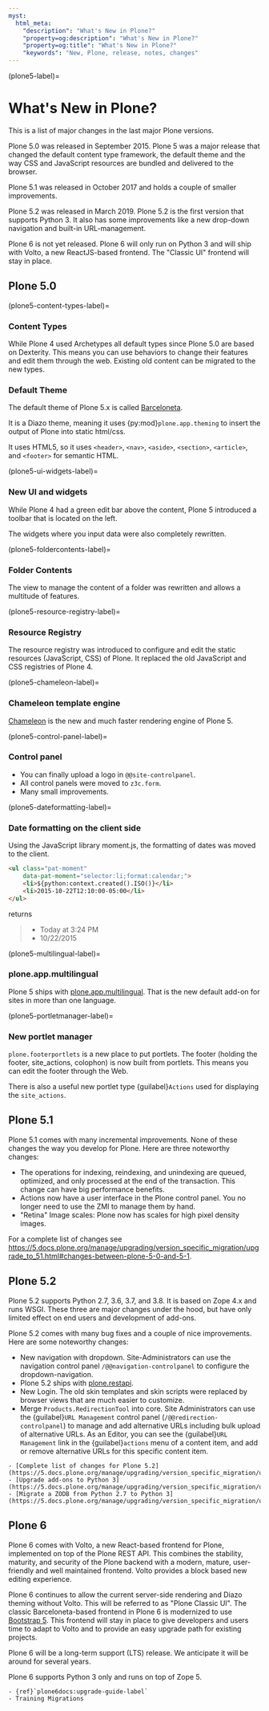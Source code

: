 ```yaml
---
myst:
  html_meta:
    "description": "What's New in Plone?"
    "property=og:description": "What's New in Plone?"
    "property=og:title": "What's New in Plone?"
    "keywords": "New, Plone, release, notes, changes"
---
```


(plone5-label)=

# What's New in Plone?

This is a list of major changes in the last major Plone versions.

Plone 5.0 was released in September 2015.
Plone 5 was a major release that changed the default content type framework, the default theme and the way CSS and JavaScript resources are bundled and delivered to the browser.

Plone 5.1 was released in October 2017 and holds a couple of smaller improvements.

Plone 5.2 was released in March 2019. Plone 5.2 is the first version that supports Python 3.
It also has some improvements like a new drop-down navigation and built-in URL-management.

Plone 6 is not yet released.
Plone 6 will only run on Python 3 and will ship with Volto, a new ReactJS-based frontend.
The "Classic UI" frontend will stay in place.

## Plone 5.0

(plone5-content-types-label)=

### Content Types

While Plone 4 used Archetypes all default types since Plone 5.0 are based on Dexterity. This means you can use behaviors to change their features and edit them through the web. Existing old content can be migrated to the new types.

### Default Theme

The default theme of Plone 5.x is called [Barceloneta](https://github.com/plone/plonetheme.barceloneta/).

It is a Diazo theme, meaning it uses {py:mod}`plone.app.theming` to insert the output of Plone into static html/css.

It uses HTML5, so it uses `<header>`, `<nav>`, `<aside>`, `<section>`, `<article>`, and `<footer>` for semantic HTML.

(plone5-ui-widgets-label)=

### New UI and widgets

While Plone 4 had a green edit bar above the content, Plone 5 introduced a toolbar that is located on the left.

The widgets where you input data were also completely rewritten.

(plone5-foldercontents-label)=

### Folder Contents

The view to manage the content of a folder was rewritten and allows a multitude of features.

(plone5-resource-registry-label)=

### Resource Registry

The resource registry was introduced to configure and edit the static resources (JavaScript, CSS) of Plone.
It replaced the old JavaScript and CSS registries of Plone 4.

(plone5-chameleon-label)=

### Chameleon template engine

[Chameleon](https://chameleon.readthedocs.io/en/latest/) is the new and much faster rendering engine of Plone 5.

(plone5-control-panel-label)=

### Control panel

- You can finally upload a logo in `@@site-controlpanel`.
- All control panels were moved to `z3c.form`.
- Many small improvements.

(plone5-dateformatting-label)=

### Date formatting on the client side

Using the JavaScript library moment.js, the formatting of dates was moved to the client.

```html
<ul class="pat-moment"
    data-pat-moment="selector:li;format:calendar;">
    <li>${python:context.created().ISO()}</li>
    <li>2015-10-22T12:10:00-05:00</li>
</ul>
```

returns

> - Today at 3:24 PM
> - 10/22/2015

(plone5-multilingual-label)=

### plone.app.multilingual

Plone 5 ships with [plone.app.multilingual](https://github.com/plone/plone.app.multilingual).
That is the new default add-on for sites in more than one language.

(plone5-portletmanager-label)=

### New portlet manager

`plone.footerportlets` is a new place to put portlets.
The footer (holding the footer, site_actions, colophon) is now built from portlets.
This means you can edit the footer through the Web.

There is also a useful new portlet type {guilabel}`Actions` used for displaying the `site_actions`.

## Plone 5.1

Plone 5.1 comes with many incremental improvements.
None of these changes the way you develop for Plone.
Here are three noteworthy changes:

- The operations for indexing, reindexing, and unindexing are queued, optimized, and only processed at the end of the transaction.
  This change can have big performance benefits.
- Actions now have a user interface in the Plone control panel.
  You no longer need to use the ZMI to manage them by hand.
- "Retina" Image scales: Plone now has scales for high pixel density images.

For a complete list of changes see <https://5.docs.plone.org/manage/upgrading/version_specific_migration/upgrade_to_51.html#changes-between-plone-5-0-and-5-1>.

## Plone 5.2

Plone 5.2 supports Python 2.7, 3.6, 3.7, and 3.8.
It is based on Zope 4.x and runs WSGI.
These three are major changes under the hood, but have only limited effect on end users and development of add-ons.

Plone 5.2 comes with many bug fixes and a couple of nice improvements.
Here are some noteworthy changes:

- New navigation with dropdown.
  Site-Administrators can use the navigation control panel `/@@navigation-controlpanel` to configure the dropdown-navigation.
- Plone 5.2 ships with [plone.restapi](plone6docs:plone.restapi/docs/source/index).
- New Login.
  The old skin templates and skin scripts were replaced by browser views that are much easier to customize.
- Merge `Products.RedirectionTool` into core.
  Site Administrators can use the {guilabel}`URL Management` control panel (`/@@redirection-controlpanel`) to manage and add alternative URLs including bulk upload of alternative URLs.
  As an Editor, you can see the {guilabel}`URL Management` link in the {guilabel}`actions` menu of a content item, and add or remove alternative URLs for this specific content item.

```{seealso}
- [Complete list of changes for Plone 5.2](https://5.docs.plone.org/manage/upgrading/version_specific_migration/upgrade_to_52.html)
- [Upgrade add-ons to Python 3](https://5.docs.plone.org/manage/upgrading/version_specific_migration/upgrade_to_python3.html)
- [Migrate a ZODB from Python 2.7 to Python 3](https://5.docs.plone.org/manage/upgrading/version_specific_migration/upgrade_zodb_to_python3.html)
```

## Plone 6

Plone 6 comes with Volto, a new React-based frontend for Plone, implemented on top of the Plone REST API.
This combines the stability, maturity, and security of the Plone backend with a modern, mature, user-friendly and well maintained frontend.
Volto provides a block based new editing experience.

Plone 6 continues to allow the current server-side rendering and Diazo theming without Volto.
This will be referred to as "Plone Classic UI".
The classic Barceloneta-based frontend in Plone 6 is modernized to use [Bootstrap 5](https://getbootstrap.com/).
This frontend will stay in place to give developers and users time to adapt to Volto and to provide an easy upgrade path for existing projects.

Plone 6 will be a long-term support (LTS) release.
We anticipate it will be around for several years.

Plone 6 supports Python 3 only and runs on top of Zope 5.

```{seealso}
- {ref}`plone6docs:upgrade-guide-label`
- Training Migrations
```
